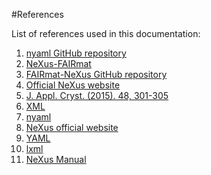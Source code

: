 #References

List of references used in this documentation:

1. <a name="nyaml GitHub repository"></a>[nyaml GitHub repository](https://github.com/FAIRmat-NFDI/nyaml)
2. <a name="NeXus-FAIRmat"></a>[NeXus-FAIRmat](https://fairmat-experimental.github.io/nexus-fairmat-proposal/)
3. <a name="FAIRmat-NeXus GitHub repository"></a>[FAIRmat-NeXus GitHub repository](https://github.com/FAIRmat-NFDI/nexus_definitions)
4. <a name="official site"></a>[Official NeXus website](https://manual.nexusformat.org/index.html)
5. <a name="j_appl_cryst_2015"></a>[J. Appl. Cryst. (2015). 48, 301-305](https://doi.org/10.1107/S1600576714027575)
6. <a name="XML"></a>[XML](https://www.w3.org/TR/REC-xml/REC-xml-20081126.xml)
7. <a name="nyaml"></a>[nyaml](https://github.com/FAIRmat-NFDI/nyaml/tree/main)
8. <a name="NeXus official website"></a>[NeXus official website](https://www.nexusformat.org/)
9. <a name="YAML"></a>[YAML](https://yaml.org/)
10. <a name="lxml"></a>[lxml](https://lxml.de/)
11. <a name="NeXus Manual"></a>[NeXus Manual](https://manual.nexusformat.org/user_manual.html)
